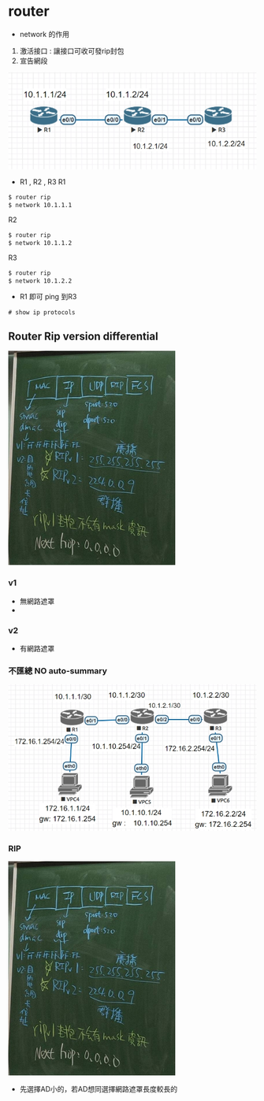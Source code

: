# router

* network 的作用
1. 激活接口 : 讓接口可收可發rip封包
2. 宣告網段

![](pic/network.jpg)
* R1 , R2 , R3
R1
```
$ router rip
$ network 10.1.1.1
```
R2
```
$ router rip
$ network 10.1.1.2
```
R3
```
$ router rip
$ network 10.1.2.2
```
* R1 即可 ping 到R3

```
# show ip protocols
```
## Router Rip version differential
![](pic/network2.jpg)
### v1
* 無網路遮罩
* 

### v2
* 有網路遮罩

### 不匯總 NO auto-summary
![](pic/network3.jpg)

### RIP
![](pic/rip4.jpg)



* 先選擇AD小的，若AD想同選擇網路遮罩長度較長的